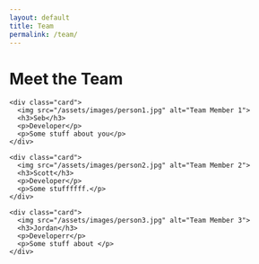 ```yaml
---
layout: default
title: Team
permalink: /team/
---
```


<div class="section">
  <h1>Meet the Team</h1>

  <div class="team-grid">

    <div class="card">
      <img src="/assets/images/person1.jpg" alt="Team Member 1">
      <h3>Seb</h3>
      <p>Developer</p>
      <p>Some stuff about you</p>
    </div>

    <div class="card">
      <img src="/assets/images/person2.jpg" alt="Team Member 2">
      <h3>Scott</h3>
      <p>Developer</p>
      <p>Some stuffffff.</p>
    </div>

    <div class="card">
      <img src="/assets/images/person3.jpg" alt="Team Member 3">
      <h3>Jordan</h3>
      <p>Developerr</p>
      <p>Some stuff about </p>
    </div>

  </div>
</div>
